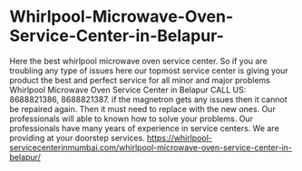 # Whirlpool-Microwave-Oven-Service-Center-in-Belapur-
  Here the best whirlpool microwave oven service center. So if you are troubling any type of issues here our topmost service center is giving your product the best and perfect service for all minor and major problems Whirlpool Microwave Oven Service Center in Belapur CALL US: 8688821386, 8688821387.   if the magnetron gets any issues then it cannot be repaired again. Then it must need to replace with the new ones. Our professionals will able to known how to solve your problems. Our professionals have many years of experience in service centers. We are providing at your doorstep services. https://whirlpool-servicecenterinmumbai.com/whirlpool-microwave-oven-service-center-in-belapur/
